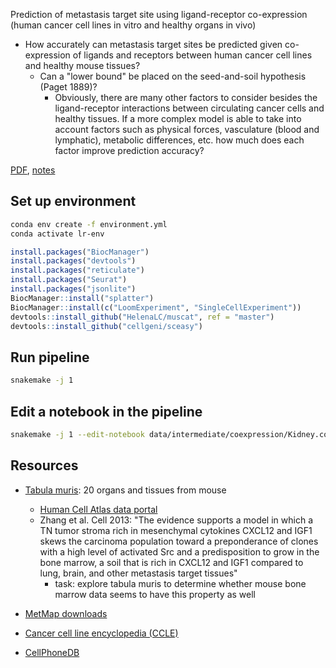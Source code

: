 Prediction of metastasis target site using ligand-receptor co-expression (human cancer cell lines in vitro and healthy organs in vivo)

- How accurately can metastasis target sites be predicted given co-expression of ligands and receptors between human cancer cell lines and healthy mouse tissues?
  - Can a "lower bound" be placed on the seed-and-soil hypothesis (Paget 1889)?
    - Obviously, there are many other factors to consider besides the ligand-receptor interactions between circulating cancer cells and healthy tissues. If a more complex model is able to take into account factors such as physical forces, vasculature (blood and lymphatic), metabolic differences, etc. how much does each factor improve prediction accuracy?

[PDF](https://github.com/keller-mark/lr/blob/gh-pages/main.pdf), [notes](./NOTES.md)

## Set up environment

```sh
conda env create -f environment.yml
conda activate lr-env
```

```R
install.packages("BiocManager")
install.packages("devtools")
install.packages("reticulate")
install.packages("Seurat")
install.packages("jsonlite")
BiocManager::install("splatter")
BiocManager::install(c("LoomExperiment", "SingleCellExperiment"))
devtools::install_github("HelenaLC/muscat", ref = "master")
devtools::install_github("cellgeni/sceasy")
```

## Run pipeline

```sh
snakemake -j 1
```

## Edit a notebook in the pipeline

```sh
snakemake -j 1 --edit-notebook data/intermediate/coexpression/Kidney.coexpression.h5ad
```

## Resources

- [Tabula muris](https://tabula-muris.ds.czbiohub.org/): 20 organs and tissues from mouse
  - [Human Cell Atlas data portal](https://data.humancellatlas.org/explore/projects/e0009214-c0a0-4a7b-96e2-d6a83e966ce0/expression-matrices?catalog=dcp2)
  - Zhang et al. Cell 2013: "The evidence supports a model in which a TN tumor stroma rich in mesenchymal cytokines CXCL12 and IGF1 skews the carcinoma population toward a preponderance of clones with a high level of activated Src and a predisposition to grow in the bone marrow, a soil that is rich in CXCL12 and IGF1 compared to lung, brain, and other metastasis target tissues"
    - task: explore tabula muris to determine whether mouse bone marrow data seems to have this property as well

- [MetMap downloads](https://depmap.org/metmap/data/index.html)
- [Cancer cell line encyclopedia (CCLE)](https://portals.broadinstitute.org/ccle)
- [CellPhoneDB](https://www.cellphonedb.org/)
